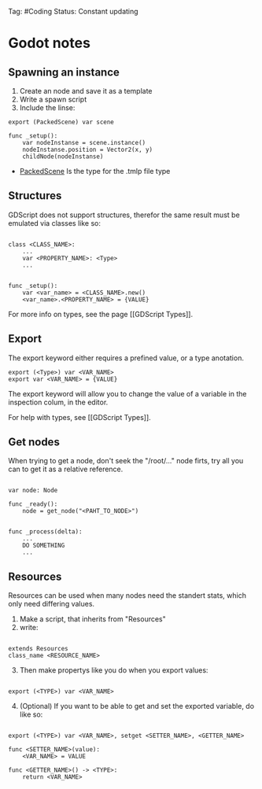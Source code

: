 Tag: #Coding
Status: Constant updating

# Godot notes
## Spawning an instance

1. Create an node and save it as a template
2. Write a spawn script
3. Include the linse:

~~~GDScript
export (PackedScene) var scene

func _setup():
	var nodeInstanse = scene.instance()
	nodeInstanse.position = Vector2(x, y)
	childNode(nodeInstanse)
~~~

- [PackedScene](GDScript%20Types.md) Is the type for the .tmlp file type

## Structures

GDScript does not support structures, therefor the same result must be emulated via classes like so:

~~~GDScript

class <CLASS_NAME>:
	...
	var <PROPERTY_NAME>: <Type>
	...


func _setup():
	var <var_name> = <CLASS_NAME>.new()
	<var_name>.<PROPERTY_NAME> = {VALUE}

~~~

For more info on types, see the page [[GDScript Types]].

## Export

The export keyword either requires a prefined value, or a type anotation.

~~~GDScript
export (<Type>) var <VAR_NAME>
export var <VAR_NAME> = {VALUE}
~~~

The export keyword will allow you  to change the value of a variable in the inspection colum, in the editor.

For help with types, see [[GDScript Types]].

## Get nodes

When trying to get a node, don't seek the "/root/..." node firts, try all you can to get it as a relative reference.

~~~GDScript

var node: Node

func _ready():
	node = get_node("<PAHT_TO_NODE>")


func _process(delta):
	...
	DO SOMETHING
	...

~~~

## Resources

Resources can be used when many nodes need the standert stats, which only need differing values.

1. Make a script, that inherits from "Resources"
2. write:

~~~GDScript

extends Resources
class_name <RESOURCE_NAME>

~~~

3. Then make propertys like you do when you export values:

~~~GDScript

export (<TYPE>) var <VAR_NAME>

~~~

4. (Optional) If you want to be able to get and set the exported variable, do like so:

~~~GDScript

export (<TYPE>) var <VAR_NAME>, setget <SETTER_NAME>, <GETTER_NAME>

func <SETTER_NAME>(value):
	<VAR_NAME> = VALUE

func <GETTER_NAME>() -> <TYPE>:
	return <VAR_NAME>

~~~
